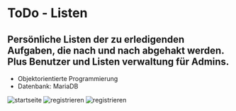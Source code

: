 # ToDo - Listen

## Persönliche Listen der zu erledigenden Aufgaben, die nach und nach abgehakt werden. Plus Benutzer und Listen verwaltung für Admins.

* Objektorientierte Programmierung
* Datenbank: MariaDB

![startseite](https://user-images.githubusercontent.com/81353824/113700942-c14b3a80-96d7-11eb-8fb8-27eab56a3064.png)
![registrieren](https://user-images.githubusercontent.com/81353824/113700948-c314fe00-96d7-11eb-86d1-cf1e37aadc2a.png)
![registrieren](https://user-images.githubusercontent.com/81353824/113701711-cceb3100-96d8-11eb-8bff-d02d0fd2f703.png)
